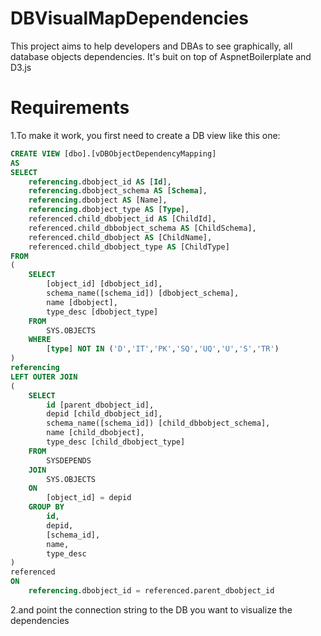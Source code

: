 # DBVisualMapDependencies
This project aims to help developers and DBAs to see graphically, all database objects dependencies. It's buit on top of AspnetBoilerplate and D3.js

# Requirements
1.To make it work, you first need to create a DB view like this one:
```SQL
CREATE VIEW [dbo].[vDBObjectDependencyMapping]
AS
SELECT 
	referencing.dbobject_id AS [Id],
	referencing.dbobject_schema AS [Schema],
	referencing.dbobject AS [Name],
	referencing.dbobject_type AS [Type],
	referenced.child_dbobject_id AS [ChildId],
	referenced.child_dbbobject_schema AS [ChildSchema],
	referenced.child_dbobject AS [ChildName],
	referenced.child_dbobject_type AS [ChildType]
FROM
(
	SELECT 
		[object_id] [dbobject_id],
		schema_name([schema_id]) [dbobject_schema],
		name [dbobject],
		type_desc [dbobject_type] 
	FROM 
		SYS.OBJECTS
	WHERE 
		[type] NOT IN ('D','IT','PK','SQ','UQ','U','S','TR')
) 
referencing
LEFT OUTER JOIN
(
	SELECT 
		id [parent_dbobject_id],
		depid [child_dbobject_id],
		schema_name([schema_id]) [child_dbbobject_schema],
		name [child_dbobject],
		type_desc [child_dbobject_type] 
	FROM 
		SYSDEPENDS 
	JOIN 
		SYS.OBJECTS
	ON 
		[object_id] = depid
	GROUP BY 
		id,
		depid,
		[schema_id],
		name,
		type_desc
) 
referenced
ON 
	referencing.dbobject_id = referenced.parent_dbobject_id
```

2.and point the connection string to the DB you want to visualize the dependencies
